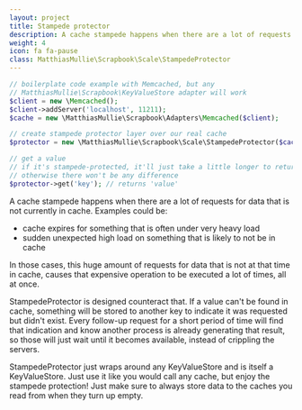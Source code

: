 ```yaml
---
layout: project
title: Stampede protector
description: A cache stampede happens when there are a lot of requests for data that is not currently in cache, causing a lot of concurrent complex operations. Stampede protector will make sure only the first process executes and the other processes just wait, instead of crippling the server.
weight: 4
icon: fa fa-pause
class: MatthiasMullie\Scrapbook\Scale\StampedeProtector
---
```


```php
// boilerplate code example with Memcached, but any
// MatthiasMullie\Scrapbook\KeyValueStore adapter will work
$client = new \Memcached();
$client->addServer('localhost', 11211);
$cache = new \MatthiasMullie\Scrapbook\Adapters\Memcached($client);

// create stampede protector layer over our real cache
$protector = new \MatthiasMullie\Scrapbook\Scale\StampedeProtector($cache);

// get a value
// if it's stampede-protected, it'll just take a little longer to return,
// otherwise there won't be any difference
$protector->get('key'); // returns 'value'
```


A cache stampede happens when there are a lot of requests for data that is not
currently in cache. Examples could be:

* cache expires for something that is often under very heavy load
* sudden unexpected high load on something that is likely to not be in cache

In those cases, this huge amount of requests for data that is not at that time
in cache, causes that expensive operation to be executed a lot of times, all at
once.

StampedeProtector is designed counteract that. If a value can't be found in
cache, something will be stored to another key to indicate it was requested but
didn't exist. Every follow-up request for a short period of time will find that
indication and know another process is already generating that result, so those
will just wait until it becomes available, instead of crippling the servers.

StampedeProtector just wraps around any KeyValueStore and is itself a
KeyValueStore. Just use it like you would call any cache, but enjoy the stampede
protection! Just make sure to always store data to the caches you read from when
they turn up empty.
